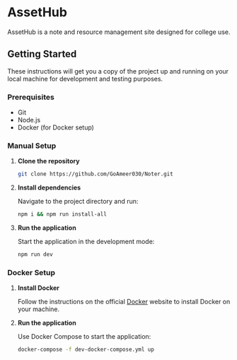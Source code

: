 # AssetHub

AssetHub is a note and resource management site designed for college use.

## Getting Started

These instructions will get you a copy of the project up and running on your local machine for development and testing purposes.

### Prerequisites

- Git
- Node.js
- Docker (for Docker setup)

### Manual Setup

1. **Clone the repository**

    ```bash
    git clone https://github.com/GoAmeer030/Noter.git
    ```

2. **Install dependencies**

    Navigate to the project directory and run:

    ```bash
    npm i && npm run install-all
    ```

3. **Run the application**

    Start the application in the development mode:

    ```bash
    npm run dev
    ```

### Docker Setup

1. **Install Docker**

    Follow the instructions on the official [Docker](https://docs.docker.com/get-docker/) website to install Docker on your machine.

2. **Run the application**

    Use Docker Compose to start the application:

    ```bash
    docker-compose -f dev-docker-compose.yml up
    ```
